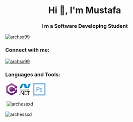 <h1 align="center">Hi 👋, I'm Mustafa</h1>
<h3 align="center">I m a Software Developing Student</h3>

<p align="left"> <a href="https://twitter.com/archsx99" target="blank"><img src="https://img.shields.io/twitter/follow/archsx99?logo=twitter&style=for-the-badge" alt="archsx99" /></a> </p>

<h3 align="left">Connect with me:</h3>
<p align="left">
<a href="https://twitter.com/archsx99" target="blank"><img align="center" src="https://raw.githubusercontent.com/rahuldkjain/github-profile-readme-generator/master/src/images/icons/Social/twitter.svg" alt="archsx99" height="30" width="40" /></a>
</p>

<h3 align="left">Languages and Tools:</h3>
<p align="left"> <a href="https://www.w3schools.com/cs/" target="_blank" rel="noreferrer"> <img src="https://raw.githubusercontent.com/devicons/devicon/master/icons/csharp/csharp-original.svg" alt="csharp" width="40" height="40"/> </a> <a href="https://dotnet.microsoft.com/" target="_blank" rel="noreferrer"> <img src="https://raw.githubusercontent.com/devicons/devicon/master/icons/dot-net/dot-net-original-wordmark.svg" alt="dotnet" width="40" height="40"/> </a> <a href="https://www.photoshop.com/en" target="_blank" rel="noreferrer"> <img src="https://raw.githubusercontent.com/devicons/devicon/master/icons/photoshop/photoshop-line.svg" alt="photoshop" width="40" height="40"/> </a> </p>

<p>&nbsp;<img align="center" src="https://github-readme-stats.vercel.app/api?username=archessxd&show_icons=true&locale=en" alt="archessxd" /></p>

<p><img align="center" src="https://github-readme-streak-stats.herokuapp.com/?user=archessxd&" alt="archessxd" /></p>

